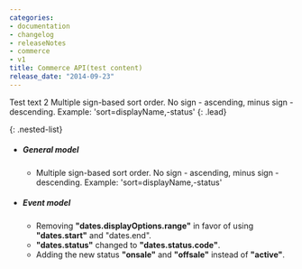 ```yaml
---
categories:
- documentation
- changelog
- releaseNotes
- commerce
- v1
title: Commerce API(test content)
release_date: "2014-09-23"
---
```

Test text 2 Multiple sign-based sort order. No sign - ascending, minus sign - descending. Example: 'sort=displayName,-status'
{: .lead}

{: .nested-list}
+ ##### General model
  * Multiple sign-based sort order. No sign - ascending, minus sign - descending. Example: 'sort=displayName,-status'
+ ##### Event model
  * Removing **"dates.displayOptions.range"** in favor of using **"dates.start"** and "dates.end".
  * **"dates.status"** changed to **"dates.status.code"**.
  * Adding the new status **"onsale"** and **"offsale"** instead of **"active"**.
